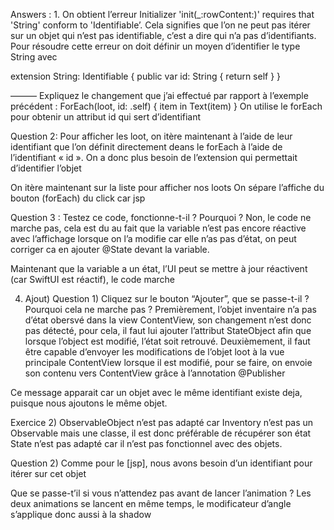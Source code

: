 Answers :
    1. On obtient l’erreur Initializer 'init(_:rowContent:)' requires that 'String' conform to 'Identifiable’. Cela signifies que l’on ne peut pas itérer sur un objet qui n’est pas identifiable, c’est a dire qui n’a pas d’identifiants. Pour résoudre cette erreur on doit définir un moyen d’identifier le type String avec 

extension String: Identifiable {
    public var id: String {
        return self
    }
}

———
Expliquez le changement que j’ai effectué par rapport à l’exemple précédent : 
            ForEach(loot, id: \.self) { item in
                Text(item)
            }
On utilise le forEach pour obtenir un attribut id qui sert d’identifiant

Question 2:
Pour afficher les loot, on itère maintenant à l’aide de leur identifiant que l’on définit directement deans le forEach à l’aide de l’identifiant « id ». On a donc plus besoin de l’extension qui permettait d’identifier l’objet

On itère maintenant sur la liste pour afficher nos loots
On sépare l’affiche du bouton (forEach) du click car jsp

Question 3 :
Testez ce code, fonctionne-t-il ? Pourquoi ?
Non, le code ne marche pas, cela est du au fait que la variable n’est pas encore réactive avec l’affichage lorsque on l’a modifie car elle n’as pas d’état, on peut corriger ca en ajouter @State devant la variable.

Maintenant que la variable a un état, l’UI peut se mettre à jour réactivent (car SwiftUI est réactif), le code marche

4. Ajout)
Question 1)
Cliquez sur le bouton “Ajouter”, que se passe-t-il ? Pourquoi cela ne marche pas ?
Premièrement, l’objet inventaire n’a pas d’état obersvé dans la view ContentView, son changement n’est donc pas détecté, pour cela, il faut lui ajouter l’attribut StateObject afin que lorsque l’object est modifié, l’état soit retrouvé. Deuxièmement, il faut être capable d’envoyer les modifications de l’objet loot à la vue principale ContentView lorsque il est modifié, pour se faire, on envoie son contenu vers ContentView grâce à l’annotation @Publisher 	

Ce message apparait car un objet avec le même identifiant existe deja, puisque nous ajoutons le même objet.

Exercice 2)
ObservableObject n’est pas adapté car Inventory n’est pas un Observable mais une classe, il est donc préférable de récupérer son état
State n’est pas adapté car il n’est pas fonctionnel avec des objets.

Question 2)
Comme pour le [jsp], nous avons besoin d’un identifiant pour itérer sur cet objet

Que se passe-t’il si vous n’attendez pas avant de lancer l’animation ?
Les deux animations se lancent en même temps, le modificateur d’angle s’applique donc aussi à la shadow




